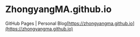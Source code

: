 # ZhongyangMA.github.io
GitHub Pages | Personal Blog[https://zhongyangma.github.io](https://zhongyangma.github.io)
